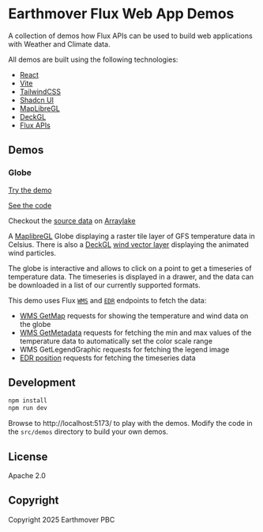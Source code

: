 # Earthmover Flux Web App Demos

A collection of demos how Flux APIs can be used to build web applications with Weather and Climate data. 

All demos are built using the following technologies:

* [React](https://react.dev/)
* [Vite](https://vitejs.dev/)
* [TailwindCSS](https://tailwindcss.com/)
* [Shadcn UI](https://ui.shadcn.com/)
* [MapLibreGL](https://maplibre.org/)
* [DeckGL](https://deck.gl/)
* [Flux APIs](https://docs.earthmover.io/flux/)

## Demos

### Globe

[Try the demo](https://flux-web-demo.vercel.app/gfs-globe)

[See the code](https://github.com/earth-mover/flux-web-demo/blob/main/src/demos/globe.tsx)

Checkout the [source data](https://dynamical.org/catalog/noaa-gfs-analysis-hourly/) on [Arraylake](https://app.earthmover.io/earthmover-demos/dyanmical-gfs-analysis)

A [MaplibreGL](https://maplibre.org/) Globe displaying a raster tile layer of GFS temperature data in Celsius. There is also a [DeckGL](https://deck.gl/) [wind vector layer](https://github.com/weatherlayers/weatherlayers-gl) displaying the animated wind particles.

The globe is interactive and allows to click on a point to get a timeseries of temperature data. The timeseries is displayed in a drawer, and the data can be downloaded in a list of our currently supported formats.

This demo uses Flux [`WMS`](https://docs.earthmover.io/flux/wms) and [`EDR`](https://docs.earthmover.io/flux/edr) endpoints to fetch the data:

* [WMS GetMap](https://docs.earthmover.io/flux/wms#getmap) requests for showing the temperature and wind data on the globe
* [WMS GetMetadata](https://docs.earthmover.io/flux/wms#metadata-queries) requests for fetching the min and max values of the temperature data to automatically set the color scale range
* WMS GetLegendGraphic requests for fetching the legend image
* [EDR position](https://docs.earthmover.io/flux/edr#position-queries) requests for fetching the timeseries data

## Development

```bash
npm install
npm run dev
```

Browse to http://localhost:5173/ to play with the demos. Modify the code in the `src/demos` directory to build your own demos.


## License

Apache 2.0

## Copyright

Copyright 2025 Earthmover PBC
